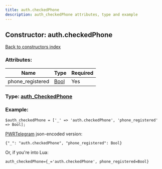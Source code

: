 ```yaml
---
title: auth.checkedPhone
description: auth_checkedPhone attributes, type and example
---
```

## Constructor: auth.checkedPhone  
[Back to constructors index](index.md)



### Attributes:

| Name     |    Type       | Required |
|----------|---------------|----------|
|phone\_registered|[Bool](../types/Bool.md) | Yes|



### Type: [auth\_CheckedPhone](../types/auth_CheckedPhone.md)


### Example:

```
$auth_checkedPhone = ['_' => 'auth.checkedPhone', 'phone_registered' => Bool];
```  

[PWRTelegram](https://pwrtelegram.xyz) json-encoded version:

```
{"_": "auth.checkedPhone", "phone_registered": Bool}
```


Or, if you're into Lua:  


```
auth_checkedPhone={_='auth.checkedPhone', phone_registered=Bool}

```


